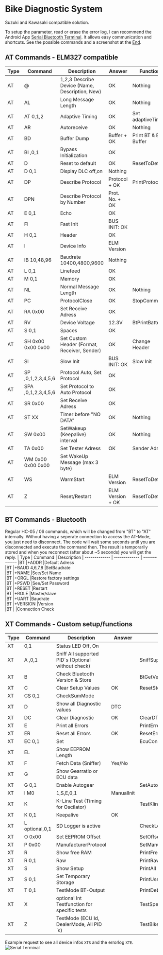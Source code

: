 # Bike Diagnostic System
Suzuki and Kawasaki compatible solution.

To setup the parameter, read or erase the error log, I can recommend the Android App [Serial Bluetooth Terminal](https://play.google.com/store/apps/details?id=de.kai_morich.serial_bluetooth_terminal). It allows easy communication and shortcuts.
See the possible commands and a screenshot at the [End](#xt-commands---custom-setupfunctions).

## AT Commands - ELM327 compatible
| Type  | Command | Description | Answer | Function
| ------------- | ------------- | ------------- | ------------- | ------------- |
|AT	|@	|1,2,3	Describe Device (Name, Description, New)	|OK	|Nothing
|AT	|AL		|Long Message Length	|OK	|Nothing
|AT	|AT	0,1,2	|Adaptive Timing	|OK	|Set adaptiveTiming
|AT	|AR		|Autoreceive	|OK	|Nothing
|AT	|BD		|Buffer Dump	|Buffer + OK	|Print BT & ECU Buffer
|AT	|BI	,0,1	|Bypass Initialization	|OK	
|AT	|D		|Reset to default	|OK	|ResetToDefault
|AT	|D	0,1	|Display DLC off,on		|Nothing
|AT	|DP		|Describe Protocol	|Protocol + OK	|PrintProtocol
|AT	|DPN		|Describe Protocol by Number	|Prot. No. + OK	
|AT	|E	0,1	|Echo	|OK	
|AT	|FI		|Fast Init	|BUS INIT: OK	
|AT	|H	0,1	|Header	|OK	
|AT	|I		|Device Info	|ELM Version	
|AT	|IB	10,48,96	|Baudrate 10400,4800,9600		|Nothing
|AT	|L	0,1	|Linefeed	|OK	
|AT	|M	0,1	|Memory	|OK	
|AT	|NL		|Normal Message Length	|OK	|Nothing
|AT	|PC		|ProtocolClose	|OK	|StopComm
|AT	|RA	0x00	|Set Receive Adress	|OK	
|AT	|RV		|Device Voltage	|12.3V	|BtPrintBattery
|AT	|S	0,1	|Spaces	|OK	
|AT	|SH	0x00 0x00 0x00	|Set Custom Header (Format, Receiver, Sender)	|OK	|Change Header
|AT	|SI		|Slow Init	|BUS INIT: OK	|Slow Init
|AT	|SP	,0,1,2,3,4,5,6	|Protocol Auto, Set Protocol	|OK	
|AT	|SPA	,0,1,2,3,4,5,6	|Set Protocol to Auto Protocol	|OK	
|AT	|SR	0x00	|Set Receive Adress	|OK	
|AT	|ST	XX	|Timer before "NO DATA"	|OK	|Nothing
|AT	|SW	0x00	|SetWakeup (Keepalive) interval	|OK	|Nothing
|AT	|TA	0x00	|Set Tester Adress	|OK	|Sender Adress
|AT	|WM	0x00 0x00 0x00	|Set WakeUp Message (max 3 byte)		
|AT	|WS		|WarmStart	|ELM Version	|ResetToDefault
|AT	|Z		|Reset/Restart	|ELM Version + OK	|ResetToDefault

## BT Commands - Bluetooth
Regular HC-05 / 06 commands, which will be changed from "BT" to "AT" internally.
Without having a seperate connection to access the AT-Mode, you just need to disconnect. The code will wait some seconds until you are disconnected and execute the command then. The result is temporarily stored and when you reconnect (after about ~5 seconds) you will get the reply.
| Type  | Command | Description 
| ------------- | ------------- | ------------- 
|BT	|+ADDR		|Default Adress		
|BT	|+BAUD	4,6,7,8	|SetBaudrate		
|BT	|+NAME		|See/Set Name		
|BT	|+ORGL		|Restore factory settings		
|BT	|+PSWD		|See/Set Password		
|BT	|+RESET		|Restart		
|BT	|+ROLE		|Master/slave		
|BT	|+UART		|Baudrate		
|BT	|+VERSION		|Version		
|BT	|		|Connection Check

## XT Commands - Custom setup/functions
| Type  | Command | Description | Answer | Function
| ------------- | ------------- | ------------- | ------------- | ------------- |
|XT		|0,1	|Status LED Off, On		
|XT	|A	,0,1	|Sniff All supported PID´s (Optional without check)		||SniffSupportedPIDs
|XT	|B		|Check Bluetooth Version & Store		||BtGetVersion
|XT	|C		|Clear Setup Values	|OK	|ResetStorage
|XT	|CS	0,1	|CheckSumMode		
|XT	|D		|Show all Diagnostic values		|DTC
|XT	|DC		|Clear Diagnostic|OK	|ClearDTC
|XT	|E		|Print all Errors		||PrintErrorMessages
|XT	|ER		|Reset all Errors	|OK	|ResetErrors
|XT	|EC	0,1	|Set ||EcuConnected		
|XT	|EL		|Show EEPROM Length		
|XT	|F		|Fetch Data (Sniffer)	|Yes/No	
|XT	|G		|Show Gearratio or ECU data		
|XT	|G	0,1	|Enable Autogear		||SetAutoGear
|XT	|I	M0|1,S,E,0,1	|ManualInit		||InitializeKLine
|XT	|K		|K-Line Test (Timing for Oscilator)		||TestKline
|XT	|K	0,1	|Keepalive	|OK	
|XT	|L	optional,0,1	|SD Logger is active		||CheckLoggerConnection
|XT	|O	0x00	|Set EEPROM Offset		||SetOffset
|XT	|P	0x00	|ManufacturerProtocol		||SetManufacturerProtocol
|XT	|R		|Show free RAM		||PrintFreeRam
|XT	|R	0,1	|Raw		||PrintRaw
|XT	|S		|Show Setup		||PrintAll
|XT	|S	0,1	|Set Temporary Storage		||PrintUseStorage
|XT	|T	0,1	|TestMode BT-Output		||PrintDebug
|XT	|X	|optional Int	Testfunction for specific tests		||TestSpecific()
|XT	|Z		|TestMode (ECU Id, DealerMode, All PID´s)		||TestBike()

Example request to see all device infos `XTS` and the errorlog `XTE`.
![Serial Terminal](https://github.com/HerrRiebmann/KDS2Bluetooth/blob/master/Documentation/Serial%20Bluetooth%20Terminal.png)
